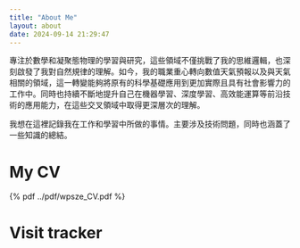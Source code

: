 ```yaml
---
title: "About Me"
layout: about
date: 2024-09-14 21:29:47
---
```


專注於數學和凝聚態物理的學習與研究，這些領域不僅挑戰了我的思維邏輯，也深刻啟發了我對自然規律的理解。如今，我的職業重心轉向數值天氣預報以及與天氣相關的領域，這一轉變能夠將原有的科學基礎應用到更加實際且具有社會影響力的工作中。同時也持續不斷地提升自己在機器學習、深度學習、高效能運算等前沿技術的應用能力，在這些交叉領域中取得更深層次的理解。

我想在這裡記錄我在工作和學習中所做的事情。主要涉及技術問題，同時也涵蓋了一些知識的總結。


# My CV

{% pdf ../pdf/wpsze_CV.pdf %}

# Visit tracker

<script type='text/javascript' id='clustrmaps' src='//cdn.clustrmaps.com/map_v2.js?cl=ffffff&w=a&t=tt&d=-FD52b9oydXY9a4RbTCAxGTeHgh-1YTFnwSX0jxQlA0'></script>
